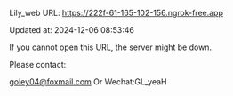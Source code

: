 Lily_web URL: https://222f-61-165-102-156.ngrok-free.app

Updated at: 2024-12-06 08:53:46

If you cannot open this URL, the server might be down.

Please contact: 

goley04@foxmail.com Or Wechat:GL_yeaH